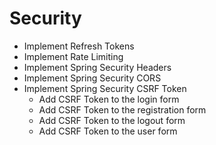 # Security

- Implement Refresh Tokens
- Implement Rate Limiting
- Implement Spring Security Headers
- Implement Spring Security CORS
- Implement Spring Security CSRF Token
    - Add CSRF Token to the login form
    - Add CSRF Token to the registration form
    - Add CSRF Token to the logout form
    - Add CSRF Token to the user form